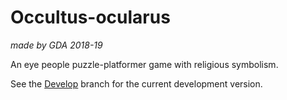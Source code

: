 # Occultus-ocularus

*made by GDA 2018-19*

An eye people puzzle-platformer game with religious symbolism.

See the [Develop](https://github.com/Theo-Erickson/Occultus-Ocularus/tree/Develop) branch for the current development version.
